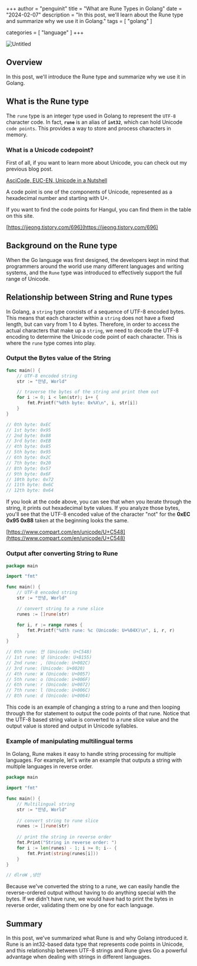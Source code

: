 +++
author = "penguinit"
title = "What are Rune Types in Golang"
date = "2024-02-07"
description = "In this post, we'll learn about the Rune type and summarize why we use it in Golang."
tags = [
"golang"
]

categories = [
"language"
]
+++

![Untitled](Golang%E1%84%8B%E1%85%A6%E1%84%89%E1%85%A5%20Rune%20%E1%84%90%E1%85%A1%E1%84%8B%E1%85%B5%E1%86%B8%E1%84%8B%E1%85%B5%E1%84%85%E1%85%A1%E1%86%AB%208b08e7fe1d6f48588c64e2c0205bf5c1/Untitled.png)

## Overview

In this post, we'll introduce the Rune type and summarize why we use it in Golang.

## What is the Rune type

The `rune` type is an integer type used in Golang to represent the `UTF-8` character code. In fact, **`rune`** is an alias of **`int32`**, which can hold Unicode `code points`. This provides a way to store and process characters in memory.

### What is a Unicode codepoint?

First of all, if you want to learn more about Unicode, you can check out my previous blog post.

[AsciCode, EUC-EN, Unicode in a Nutshell](/en/post/202401/asciCode-euc-en-unicode-in-a-nutshell/)

A code point is one of the components of Unicode, represented as a hexadecimal number and starting with U+.

If you want to find the code points for Hangul, you can find them in the table on this site.

[https://jjeong.tistory.com/696](https://jjeong.tistory.com/696)

## Background on the Rune type

When the Go language was first designed, the developers kept in mind that programmers around the world use many different languages and writing systems, and the `Rune` type was introduced to effectively support the full range of Unicode.

## Relationship between String and Rune types

In Golang, a `string` type consists of a sequence of UTF-8 encoded bytes. This means that each character within a ``string`` does not have a fixed length, but can vary from 1 to 4 bytes. Therefore, in order to access the actual characters that make up a ``string``, we need to decode the UTF-8 encoding to determine the Unicode code point of each character. This is where the `rune` type comes into play.

### Output the Bytes value of the String

```go
func main() {
	// UTF-8 encoded string
	str := "안녕, World"

	// traverse the bytes of the string and print them out
	for i := 0; i < len(str); i++ {
		fmt.Printf("%dth byte: 0x%X\n", i, str[i])
	}
}

// 0th byte: 0xEC
// 1st byte: 0x95
// 2nd byte: 0x88
// 3rd byte: 0xEB
// 4th byte: 0x85
// 5th byte: 0x95
// 6th byte: 0x2C
// 7th byte: 0x20
// 8th byte: 0x57
// 9th byte: 0x6F
// 10th byte: 0x72
// 11th byte: 0x6C
// 12th byte: 0x64
```

If you look at the code above, you can see that when you iterate through the string, it prints out hexadecimal byte values. If you analyze those bytes, you'll see that the UTF-8 encoded value of the character "not" for the **0xEC 0x95 0x88** taken at the beginning looks the same.

[https://www.compart.com/en/unicode/U+C548](https://www.compart.com/en/unicode/U+C548)

### Output after converting String to Rune

```go
package main

import "fmt"

func main() {
	// UTF-8 encoded string
	str := "안녕, World"

	// convert string to a rune slice
	runes := []rune(str)

	for i, r := range runes {
		fmt.Printf("%dth rune: %c (Unicode: U+%04X)\n", i, r, r)
	}
}

// 0th rune: 안 (Unicode: U+C548)
// 1st rune: 녕 (Unicode: U+B155)
// 2nd rune: , (Unicode: U+002C)
// 3rd rune: (Unicode: U+0020)
// 4th rune: W (Unicode: U+0057)
// 5th rune: o (Unicode: U+006F)
// 6th rune: r (Unicode: U+0072)
// 7th rune: l (Unicode: U+006C)
// 8th rune: d (Unicode: U+0064)
```

This code is an example of changing a string to a rune and then looping through the for statement to output the code points of that rune. Notice that the UTF-8 based string value is converted to a rune slice value and the output value is stored and output in Unicode syllables.

### Example of manipulating multilingual terms

In Golang, Rune makes it easy to handle string processing for multiple languages. For example, let's write an example that outputs a string with multiple languages in reverse order.

```go
package main

import "fmt"

func main() {
    // Multilingual string
    str := "안녕, World"
    
    // convert string to rune slice
    runes := []rune(str)
    
    // print the string in reverse order
    fmt.Print("String in reverse order: ")
    for i := len(runes) - 1; i >= 0; i-- {
        fmt.Print(string(runes[i]))
    }
}

// dlroW ,녕안
```

Because we've converted the string to a rune, we can easily handle the reverse-ordered output without having to do anything special with the bytes. If we didn't have rune, we would have had to print the bytes in reverse order, validating them one by one for each language.

## Summary

In this post, we've summarized what Rune is and why Golang introduced it. Rune is an int32-based data type that represents code points in Unicode, and this relationship between UTF-8 strings and Rune gives Go a powerful advantage when dealing with strings in different languages.